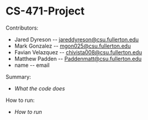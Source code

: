 # CS-471-Project

Contributors:
  - Jared Dyreson    --  jareddyreson@csu.fullerton.edu
  - Mark Gonzalez -- mgon025@csu.fullerton.edu
  - Favian Velazquez -- chivista008@csu.fullerton.edu
  - Matthew Padden   --  Paddenmatt@csu.fullerton.edu
  - name -- email

Summary:
  - *What the code does*

How to run:
  - *How to run*
